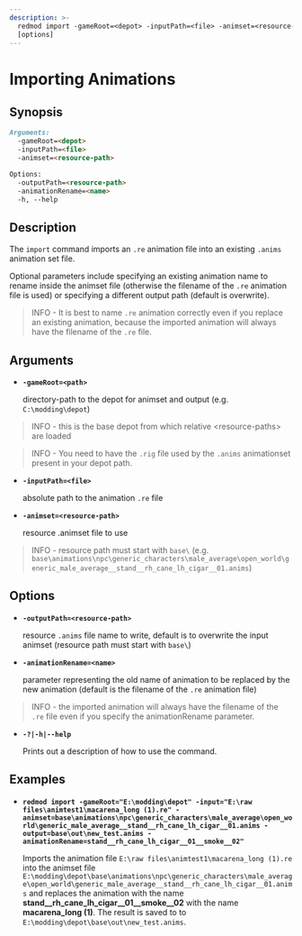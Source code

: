 ```yaml
---
description: >-
  redmod import -gameRoot=<depot> -inputPath=<file> -animset=<resource-path> 
  [options]
---
```


# Importing Animations

## Synopsis

```md
Arguments:
  -gameRoot=<depot>
  -inputPath=<file>
  -animset=<resource-path>

Options:
  -outputPath=<resource-path>
  -animationRename=<name>
  -h, --help 
```

## Description

The `import` command imports an `.re` animation file into an existing `.anims` animation set file.

Optional parameters include specifying an existing animation name to rename inside the animset file (otherwise the filename of the `.re` animation file is used) or specifying a different output path (default is overwrite).

> INFO - It is best to name `.re` animation correctly even if you replace an existing animation, because the imported animation will always have the filename of the `.re` file.

## Arguments

*   **`-gameRoot=<path>`**

    directory-path to the depot for animset and output (e.g. `C:\modding\depot`)

> INFO - this is the base depot from which relative \<resource-paths> are loaded

> INFO - You need to have the `.rig` file used by the `.anims` animationset present in your depot path.

*   **`-inputPath=<file>`**

    absolute path to the animation `.re` file
*   **`-animset=<resource-path>`**

    resource .animset file to use

> INFO - resource path must start with `base\` (e.g. `base\animations\npc\generic_characters\male_average\open_world\generic_male_average__stand__rh_cane_lh_cigar__01.anims`)

## Options

*   **`-outputPath=<resource-path>`**

    resource `.anims` file name to write, default is to overwrite the input animset (resource path must start with `base\`)
*   **`-animationRename=<name>`**

    parameter representing the old name of animation to be replaced by the new animation (default is the filename of the `.re` animation file)

> INFO - the imported animation will always have the filename of the `.re` file even if you specify the animationRename parameter.

*   **`-?|-h|--help`**

    Prints out a description of how to use the command.

## Examples

*   **`redmod import -gameRoot="E:\modding\depot" -input="E:\raw files\animtest1\macarena_long (1).re" -animset=base\animations\npc\generic_characters\male_average\open_world\generic_male_average__stand__rh_cane_lh_cigar__01.anims -output=base\out\new_test.anims -animationRename=stand__rh_cane_lh_cigar__01__smoke__02"`**

    Imports the animation file `E:\raw files\animtest1\macarena_long (1).re` into the animset file `E:\modding\depot\base\animations\npc\generic_characters\male_average\open_world\generic_male_average__stand__rh_cane_lh_cigar__01.anims` and replaces the animation with the name **stand\_\_rh\_cane\_lh\_cigar\_\_01\_\_smoke\_\_02** with the name **macarena\_long (1)**. The result is saved to to `E:\modding\depot\base\out\new_test.anims`.
